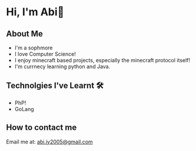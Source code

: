 # Hi, I'm Abi👋

## About Me
 - I'm a sophmore 
 - I love Computer Science!
 - I enjoy minecraft based projects, especially the minecraft protocol itself!
 - I'm currnecy learning python and Java.

## Technolgies I've Learnt 🛠️
 - PhP!
 - GoLang

## How to contact me
 Email me at: abi.iy2005@gmail.com
<!---
AbiMekuriya/AbiMekuriya is a ✨ special ✨ repository because its `README.md` (this file) appears on your GitHub profile.
You can click the Preview link to take a look at your changes.
--->
